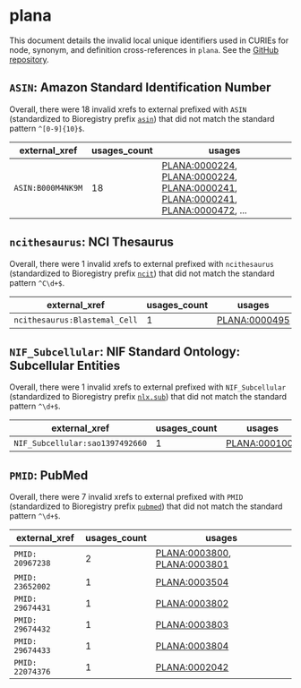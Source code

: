 # plana

This document details the invalid local unique identifiers used in CURIEs
for node, synonym, and definition cross-references in `plana`. See the [GitHub repository](https://github.com/obophenotype/planaria-ontology).


## `ASIN`: Amazon Standard Identification Number

Overall, there were 18 invalid
xrefs to external prefixed with `ASIN` (standardized to Bioregistry
prefix [`asin`](https://bioregistry.io/asin)) that
did not match the standard pattern `^[0-9]{10}$`.

| external_xref     |   usages_count | usages                                                                                                                                                                                                                                                                                                                         |
|-------------------|----------------|--------------------------------------------------------------------------------------------------------------------------------------------------------------------------------------------------------------------------------------------------------------------------------------------------------------------------------|
| `ASIN:B000M4NK9M` |             18 | [PLANA:0000224](http://purl.obolibrary.org/obo/PLANA_0000224), [PLANA:0000224](http://purl.obolibrary.org/obo/PLANA_0000224), [PLANA:0000241](http://purl.obolibrary.org/obo/PLANA_0000241), [PLANA:0000241](http://purl.obolibrary.org/obo/PLANA_0000241), [PLANA:0000472](http://purl.obolibrary.org/obo/PLANA_0000472), ... |

## `ncithesaurus`: NCI Thesaurus

Overall, there were 1 invalid
xrefs to external prefixed with `ncithesaurus` (standardized to Bioregistry
prefix [`ncit`](https://bioregistry.io/ncit)) that
did not match the standard pattern `^C\d+$`.

| external_xref                 |   usages_count | usages                                                        |
|-------------------------------|----------------|---------------------------------------------------------------|
| `ncithesaurus:Blastemal_Cell` |              1 | [PLANA:0000495](http://purl.obolibrary.org/obo/PLANA_0000495) |

## `NIF_Subcellular`: NIF Standard Ontology: Subcellular Entities

Overall, there were 1 invalid
xrefs to external prefixed with `NIF_Subcellular` (standardized to Bioregistry
prefix [`nlx.sub`](https://bioregistry.io/nlx.sub)) that
did not match the standard pattern `^\d+$`.

| external_xref                   |   usages_count | usages                                                        |
|---------------------------------|----------------|---------------------------------------------------------------|
| `NIF_Subcellular:sao1397492660` |              1 | [PLANA:0001005](http://purl.obolibrary.org/obo/PLANA_0001005) |

## `PMID`: PubMed

Overall, there were 7 invalid
xrefs to external prefixed with `PMID` (standardized to Bioregistry
prefix [`pubmed`](https://bioregistry.io/pubmed)) that
did not match the standard pattern `^\d+$`.

| external_xref    |   usages_count | usages                                                                                                                       |
|------------------|----------------|------------------------------------------------------------------------------------------------------------------------------|
| `PMID: 20967238` |              2 | [PLANA:0003800](http://purl.obolibrary.org/obo/PLANA_0003800), [PLANA:0003801](http://purl.obolibrary.org/obo/PLANA_0003801) |
| `PMID: 23652002` |              1 | [PLANA:0003504](http://purl.obolibrary.org/obo/PLANA_0003504)                                                                |
| `PMID: 29674431` |              1 | [PLANA:0003802](http://purl.obolibrary.org/obo/PLANA_0003802)                                                                |
| `PMID: 29674432` |              1 | [PLANA:0003803](http://purl.obolibrary.org/obo/PLANA_0003803)                                                                |
| `PMID: 29674433` |              1 | [PLANA:0003804](http://purl.obolibrary.org/obo/PLANA_0003804)                                                                |
| `PMID: 22074376` |              1 | [PLANA:0002042](http://purl.obolibrary.org/obo/PLANA_0002042)                                                                |


